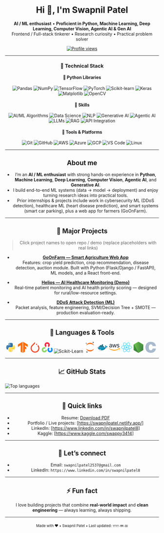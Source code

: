 
<div align="center">

# Hi 👋, I'm Swapnil Patel
**AI / ML enthusiast** • **Proficient in Python, Machine Learning, Deep Learning, Computer Vision, Agentic AI & Gen AI**  
Frontend / Full-stack tinkerer • Research curiosity • Practical problem solver

[![Profile views](https://komarev.com/ghpvc/?username=DataDreamer88&color=blue)](https://github.com/DataDreamer88)

</div>

---

<div align="center">

<div align="center">

### 🧠 Technical Stack

#### 🐍 Python Libraries
![Pandas](https://img.shields.io/badge/Pandas-%23150458.svg?style=for-the-badge&logo=pandas&logoColor=white)
![NumPy](https://img.shields.io/badge/NumPy-%23013243.svg?style=for-the-badge&logo=numpy&logoColor=white)
![TensorFlow](https://img.shields.io/badge/TensorFlow-%23FF6F00.svg?style=for-the-badge&logo=tensorflow&logoColor=white)
![PyTorch](https://img.shields.io/badge/PyTorch-%23EE4C2C.svg?style=for-the-badge&logo=pytorch&logoColor=white)
![Scikit-learn](https://img.shields.io/badge/Scikit--learn-%23F7931E.svg?style=for-the-badge&logo=scikitlearn&logoColor=white)
![Keras](https://img.shields.io/badge/Keras-%23D00000.svg?style=for-the-badge&logo=keras&logoColor=white)
![Matplotlib](https://img.shields.io/badge/Matplotlib-%230C55A5.svg?style=for-the-badge&logo=plotly&logoColor=white)
![OpenCV](https://img.shields.io/badge/OpenCV-%235C3EE8.svg?style=for-the-badge&logo=opencv&logoColor=white)

#### 🤖 Skills
![AI/ML Algorithms](https://img.shields.io/badge/AI%2FML%20Algorithms-blue?style=for-the-badge)
![Data Science](https://img.shields.io/badge/Data%20Science-FF6F00?style=for-the-badge)
![NLP](https://img.shields.io/badge/Natural%20Language%20Processing-9C27B0?style=for-the-badge)
![Generative AI](https://img.shields.io/badge/Generative%20AI-yellow?style=for-the-badge)
![Agentic AI](https://img.shields.io/badge/Agentic%20AI-purple?style=for-the-badge)
![LLMs](https://img.shields.io/badge/Large%20Language%20Models-black?style=for-the-badge)
![RAG](https://img.shields.io/badge/RAG%20%28Retrieval%20Augmented%20Generation%29-green?style=for-the-badge)
![API Integration](https://img.shields.io/badge/API%20Integration-orange?style=for-the-badge)

#### 🧩 Tools & Platforms
![Git](https://img.shields.io/badge/Git-%23F05033.svg?style=for-the-badge&logo=git&logoColor=white)
![GitHub](https://img.shields.io/badge/GitHub-%23181717.svg?style=for-the-badge&logo=github&logoColor=white)
![AWS](https://img.shields.io/badge/AWS-%23FF9900.svg?style=for-the-badge&logo=amazonaws&logoColor=white)
![Azure](https://img.shields.io/badge/Azure-%230078D4.svg?style=for-the-badge&logo=microsoftazure&logoColor=white)
![GCP](https://img.shields.io/badge/Google%20Cloud-%234285F4.svg?style=for-the-badge&logo=googlecloud&logoColor=white)
![VS Code](https://img.shields.io/badge/VS%20Code-%23007ACC.svg?style=for-the-badge&logo=visualstudiocode&logoColor=white)
![Linux](https://img.shields.io/badge/Linux-%23FCC624.svg?style=for-the-badge&logo=linux&logoColor=black)

</div>

---

## About me
- I’m an **AI / ML enthusiast** with strong hands-on experience in **Python**, **Machine Learning**, **Deep Learning**, **Computer Vision**, **Agentic AI**, and **Generative AI**.  
- I build end-to-end ML systems (data → model → deployment) and enjoy turning research ideas into practical tools.
- Prior internships & projects include work in cybersecurity ML (DDoS detection), healthcare ML (heart disease prediction), and smart systems (smart car parking), plus a web app for farmers (GoOnFarm).

---

## 🚀 Major Projects
> Click project names to open repo / demo (replace placeholders with real links)

- **[GoOnFarm — Smart Agriculture Web App](https://smart-india-hackathon-agri-grow.vercel.app/)**  
  Features: crop yield prediction, crop recommendation, disease detection, auction module. Built with Python (Flask/Django / FastAPI), ML models, and a React front-end.  

- **[Helios — AI Healthcare Monitoring (Demo)](https://predictmyhealth.netlify.app/)**  
  Real-time patient monitoring and AI health priority scoring — designed for rural/low-resource settings.  

- **[DDoS Attack Detection (ML)](https://github.com/DataDreamer88/Python---Wireshark-Packet-analysis)**  
  Packet analysis, feature engineering, SVM/Decision Tree + SMOTE — production evaluation-ready.  

---

## 🔧 Languages & Tools
<p align="left">
  <img alt="Python" src="https://raw.githubusercontent.com/devicons/devicon/master/icons/python/python-original.svg" width="36" />
  <img alt="TensorFlow" src="https://raw.githubusercontent.com/devicons/devicon/master/icons/tensorflow/tensorflow-original.svg" width="36" />
  <img alt="PyTorch" src="https://raw.githubusercontent.com/devicons/devicon/master/icons/pytorch/pytorch-original.svg" width="36" />
  <img alt="OpenCV" src="https://raw.githubusercontent.com/devicons/devicon/master/icons/opencv/opencv-original.svg" width="36" />
  <img alt="Scikit-Learn" src="https://raw.githubusercontent.com/devicons/devicon/master/icons/scikit-learn/scikit-learn-original.svg" width="36" />
  <img alt="Jupyter" src="https://raw.githubusercontent.com/devicons/devicon/master/icons/jupyter/jupyter-original.svg" width="36" />
  <img alt="Docker" src="https://raw.githubusercontent.com/devicons/devicon/master/icons/docker/docker-original.svg" width="36" />
  <img alt="AWS" src="https://raw.githubusercontent.com/devicons/devicon/master/icons/amazonwebservices/amazonwebservices-original.svg" width="36" />
  <img alt="React" src="https://raw.githubusercontent.com/devicons/devicon/master/icons/react/react-original.svg" width="36" />
  <img alt="Nodejs" src="https://raw.githubusercontent.com/devicons/devicon/master/icons/nodejs/nodejs-original.svg" width="36" />
  <img alt="C/C++" src="https://raw.githubusercontent.com/devicons/devicon/master/icons/c/c-original.svg" width="36" />
</p>

---

## 📈 GitHub Stats
<p align="left">
  <img alt="Top languages" src="https://github-readme-stats.vercel.app/api/top-langs/?username=DataDreamer88&layout=compact&theme=dark&hide_border=true" />
</p>

---

## 🔗 Quick links
- Resume: [Download PDF](https://drive.google.com/file/d/1tmctvwXPB7HJzbSCUkehp0FpV_g2P5Rg/view?usp=sharing)  
- Portfolio / Live projects: [https://swapnilpatel.netlify.app/]  
- LinkedIn: [https://www.linkedin.com/in/swapnilpatel8]  
- Kaggle: [https://www.kaggle.com/swappy3414]

---

## 🤝 Let’s connect
- Email: `swapnilpatel2537@gmail.com`  
- LinkedIn: `https://www.linkedin.com/in/swapnilpatel8`

---

## ⚡ Fun fact
I love building projects that combine **real-world impact** and **clean engineering** — always learning, always shipping.

---

<!-- Footer -->
<p align="center">
  <sub>Made with ❤️ • Swapnil Patel • Last updated: <small><code>YYYY-MM-DD</code></small></sub>
</p>
